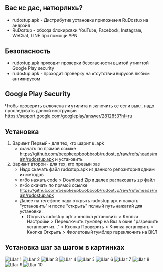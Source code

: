 Вас ис дас, натюрлихь?
----------------------
- rudostup.apk - Дистрибутив установки приложения RuDostup на андройд
- RuDostup - обхода блокировки YouTube, Facebook, Instagram, WeChat, LINE при помощи VPN


Безопасность
-------------
- rudostup.apk  проходит проверки безопасности вшитой утилитой Google Play security
- rudostup.apk - проходит проверку на отсутствии вирусов любым антивирусом

Google Play Security
-------------------
Чтобы проверить включена ли утилита и включить ее если выкл, надо проследовать
данной инструкции https://support.google.com/googleplay/answer/2812853?hl=ru

Установка
---------
  1. Вариант Первый - для тех, кто шарит в .apk
     - скачать по прямой ссылке https://github.com/beepbeepboobboob/rudostup/raw/refs/heads/main/rudostup.apk и установить
  2. Вариант второй - для тех, кто превый раз
     - Надо скачать файл rudostup.apk из данного репозитория одним из методов
     - либо нажать code > Download Zip и далее распаковать zip файл
     - либо скачать по прямой ссылке https://github.com/beepbeepboobboob/rudostup/raw/refs/heads/main/rudostup.apk
     - Далее на телефоне надо открыть rudostup.apk и нажать "установить" и после "открыть" полный путь нажатий для установки:
       - Открыть rudostup.apk > кнопка установить > Кнопка Настройки > Переключить тумблер на Вкл в окне "разрешить установку из..." > Кнопка Проверить > Кнопка установить > Кнопка Открыть  > Фиолетовый тумблер переключить на ВКЛ

Установка шаг за шагом в картинках
----------------------------------
![Шаг 1](/install_img/step-1.jpg)
![Шаг 2](/install_img/step-2.jpg)
![Шаг 3](/install_img/step-3.jpg)
![Шаг 4](/install_img/step-4.jpg)
![Шаг 5](/install_img/step-5.jpg)
![Шаг 6](/install_img/step-6.jpg)
![Шаг 7](/install_img/step-7.jpg)
![Шаг 8](/install_img/step-8.jpg)
![Шаг 9](/install_img/step-9.jpg)
![Шаг 10](/install_img/step-10.jpg)
     
